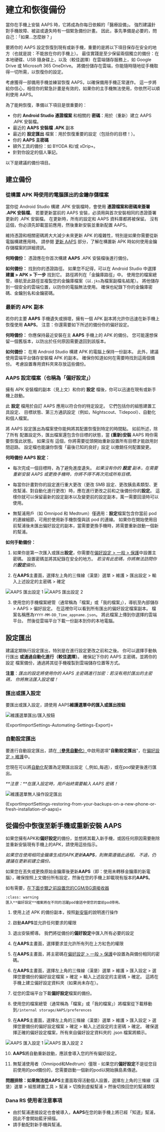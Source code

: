 # 建立和恢復備份

當你在手機上安裝 AAPS 時，它將成為你每日依賴的「醫療設備」。 強烈建議針對手機故障、被盜或遺失時有一個緊急備份計畫。 因此，事先準備是必要的，問自己：「如果...怎麼辦？」

要將你的 AAPS 設定恢復到現有或新手機，重要的是將以下項目保存在安全的地方（也就是說：不能放在你的手機上）。 最佳實踐是至少保留兩個獨立的備份：在本地硬碟、USB 隨身碟上，以及（較佳選擇）在雲端儲存服務上，如 Google Drive 或 Microsoft 365 OneDrive。 將備份儲存在雲端，你能隨時隨地從手機取得一切所需，以恢復你的設定。

考慮獲得一部備用手機並練習恢復 AAPS，以確保備用手機正常運作。 這一步將給你信心，相信你的緊急計畫是有效的，如果你的主手機無法使用，你依然可以順利使用 AAPS。

為了能夠恢復，準備以下項目是很重要的：

- 你的 **Android Studio 憑證檔案** 和相關的 **密碼**：用於（重新）建立 AAPS .APK 安裝檔。
- 最近的 **AAPS 安裝檔 .APK** 副本
- 最近的 **設定匯出** 檔案：用於恢復重要的設定（包括你的目標！）。
- 你的 **AAPS 主密碼**
- 額外工具的備份：如 BYODA 和/或 xDrip+。
- 針對你設定的個人筆記。

以下是建議的備份項目。

## 建立備份

### 從構置 APK 時使用的電腦匯出的金鑰存儲檔案
當你從 Android Studio 構建 .APK 安裝檔時，會使用 **憑證檔案和密碼來簽署 .APK 安裝檔**。 若要更新當前的 AAPS 安裝，必須用與首次安裝相同的憑證簽署更新的 .APK 安裝檔。 在更新時，所有的設定和 AAPS 資料庫都將被保留。 沒有這個，你必須先卸載當前應用，然後重新安裝並重新配置 AAPS。

維持憑證和相關密碼將大大減少未來更新 APK 的複雜性，特別是如果你需要從新電腦構建應用時。 請參閱 [更新 AAPS](../Maintenance/UpdateToNewVersion.md) 部分，了解在構置新 APK 時如何使用金鑰存儲檔案的詳細資訊。

**何時備份：** 憑證應在你首次構建 **AAPS** .APK 安裝檔後進行備份。

**如何備份：** 找到你的憑證路徑。 如果您不記得，可以在 Android Studio 中選擇 **建置 > APK > 下一步** 找到它。 路徑將列在「金鑰庫路徑」中。 使用您的檔案總管，導航至此路徑並複製您的金鑰庫檔案（以`.jks`為檔案副檔名結尾）。 將他儲存到一個安全的雲端位置，以防你的電腦無法使用。 確保也紀錄下你的金鑰庫密碼、金鑰別名和金鑰密碼。

### 最新的 APK 副本
若你的主要 **AAPS** 手機遺失或損壞，擁有一個 APK 副本將允許你迅速在新手機上恢復使用 **AAPS**。 注意：你還需要如下所述的備份你的偏好設定。

**何時備份：** 你應保持最近安裝在主 **AAPS** 手機上的 APK 的備份。 您可能還想保留一個舊版本，以防出於任何原因需要退回到該版本。

**如何備份：** 在用 Android Studio 構建 APK 的電腦上保持一份副本。 此外，建議使用雲端平台儲存安裝檔 APK 的副本。 確保你知道如何在需要時找到這兩個備份。 考慮設置專用資料夾來存放這些備份。

### AAPS 設定檔案（也稱為「偏好設定」）
擁有 APK 安裝檔的副本（見上文）和你的 **設定** 檔後，你可以迅速在現有或新手機上啟動。

此 **設定** 檔用於自訂 AAPS 應用以符合你的特定設定。 它們包括你的組態建置工具設定、 目標狀態、第三方通訊設定（例如，Nightscout、Tidepool）、自動化和個人檔案。

將 AAPS 設定匯出為檔案使你能夠將其配置恢復到特定的時間點。 如前所述，除了所有 配置設定外，匯出檔案還包含你目標的狀態，當 **(重新)安裝** AAPS 時你需要恢復此狀態。 如果沒有 這個，你將需要從頭開始重新設置所有目標才能啟用封閉迴路。 設定檔也能讓你恢復「最後已知的良好」設定 以撤銷任何配置變更。

**何時備份 AAPS 設定：**
* 每次完成一個目標時，為了避免進度遺失。 _如果沒有你的 **設定** 副本，在需要重新安裝 AAPS 或更換手機時，你將不得不再次完成所有目標。_

* 每當你計畫對你的設定進行重大更改（更改 SMB 設定、更改胰島素類型、更改幫浦、對自動化進行更改）時，應在進行更改之前和之後備份你的**設定**。 這樣你就可以保留最新的設定副本以及變更前的設定副本，萬一需要回滾時可以使用。

* 無幫浦用戶（如 Omnipod 和 Medtrum）僅適用：**設定**檔案包含你當前 pod 的連線細節，可用於使用新手機恢復與該 pod 的連線。 如果你在開始使用目前幫浦後未匯出偏好設定的副本，當需要更換手機時，將需要重新啟動一個新的幫浦。

**如何手動備份：**

1. 如果你是第一次匯入或匯出**設定**，你需要在[偏好設定 > 一般 > 保護](#Preferences-master-password)中設置主密碼。 設置密碼並將其紀錄在安全的地方。 _若沒有此密碼，你將無法訪問你的**設定**備份。_

2. 在**AAPS**主畫面，選擇左上角的三條線（漢堡）選單 > 維護 > 匯出設定 > 輸入上述設定的主密碼 > 確定

![AAPS 匯出設定 1](../images/Maintenance/AAPS_ExportSettings1.png) ![AAPS 匯出設定 2](../images/Maintenance/AAPS_ExportSettings2.png)

3. 使用您的手機檔案總管（通常稱為「檔案」或「我的檔案」），導航至內部儲存 > AAPS > 偏好設定。 在這裡你可以看到所有匯出的偏好設定檔案副本。 檔案名稱應為`YYYY-MM-DD_Time_appname.json`。 將此檔案上傳到你選擇的雲端平台。 然後從雲端平台下載一份副本到你的本地電腦。

## 設定匯出

建議定期執行設定匯出，特別是在進行設定更改之前和之後。 你可以選擇手動執行匯出 **或通過自動化進行（較佳選擇）**。 確保記下你的 AAPS 主密碼，並將你的設定 檔案備份，通過將其從手機複製到雲端儲存位置等方式。

**注意**：_匯出的設定將使用你的 AAPS 主密碼進行加密：若沒有用於匯出的主密碼， 你將無法匯入設定檔！_

### 匯出或匯入設定
要匯出或匯入設定，請使用 AAPS**維護選單中的匯入或匯出按鈕**

![維護選單匯出/匯入按鈕](../images/Maintenance/maintenance_menu_import_export_400px.png)

(ExportImportSettings-Automating-Settings-Export)=
### 自動設定匯出

要進行自動設定匯出，請在[（**參見自動化**）](../DailyLifeWithAaps/Automations.md#automating-preference-settings-export)中啟用選項"**自動設定匯出**"，在[偏好設定 > 維護](#preferences-maintenance-settings)中。

您現在可以將[自動化](../DailyLifeWithAaps/Automations.md#automating-preference-settings-export)配置為定期匯出設定（_例如_每週），或在pod變更後進行匯出。

_**注意：**在匯入設定時，用戶始終需要輸入 AAPS 密碼！_

![維護選單無人操作設定匯出](../images/Maintenance/maintenance_menu_preferences_400px.png)

(ExportImportSettings-restoring-from-your-backups-on-a-new-phone-or-fresh-installation-of-aaps)=
## 從備份中恢復至新手機或重新安裝 AAPS
如果您擁有APK和**偏好設定**的備份，並想將其載入新手機，或因任何原因需要刪除並重新安裝現有手機上的APK，請使用這些指示。

_如果您在使用相同金鑰庫生成的APK更新**AAPS**，則無需遵循此過程。 不過，仍建議在更新前建立備份。_

如果您在丟失或更換原始金鑰庫後更新**AAPS**（即：使用未轉移金鑰庫的新電腦），確保按照上文備份所有設定，然後在您的手機上卸載現有版本的**AAPS**。

如有需要，[在下面步驟之前設置您的CGM/BG源接收器](../Getting-Started/CompatiblesCgms.md)

```{admonition} Tubeless pumps (Omnipod and Medtrum) users
:class: warning
匯入**偏好設定**檔案將在不同的活躍pod會話中使您的當前pod停用。 
```

1. 使用上述 APK 的備份副本，按照[新安裝](../SettingUpAaps/TransferringAndInstallingAaps.md)的說明進行操作

2. 啟動**AAPS**並允許任何要求的權限

3. 退出安裝嚮導。 我們將從備份的**偏好設定**中匯入所有必要的設定

4. 在**AAPS**主畫面，選擇要求並允許所有列在上方紅色的權限

5. 在**AAPS**主畫面，將主密碼在[偏好設定 > 一般 > 保護](#Preferences-master-password)中設置為與備份相同的密碼。

6. 在**AAPS**主畫面，選擇左上角的三條線（漢堡）選單 > 維護 > 匯入設定 > 選擇您要備份的偏好設定檔案 > 確定 > 輸入上述設定的主密碼 > 確定。 這將在手機上建立偏好設定資料夾（如果尚未存在）。

7. 從您的雲端平台下載**偏好設定**檔案的備份。

8. 使用您的檔案總管（通常稱為「檔案」或「我的檔案」）將檔案從下載移動到`/internal storage/AAPS/preferences`

9. 在**AAPS**主畫面，選擇左上角的三條線（漢堡）選單 > 維護 > 匯入設定 > 選擇您要備份的偏好設定檔案 > 確定 > 輸入上述設定的主密碼 > 確定。 確保選擇正確的偏好設定檔案，所有來自偏好設定資料夾的 .json 檔案將顯示。

![AAPS 匯入設定 1](../images/Maintenance/AAPS_ImportSettings1.png) ![AAPS 匯入設定 2](../images/Maintenance/AAPS_ImportSettings2.png)

10. **AAPS**將自動重新啟動，應該會導入您的所有偏好設定。

11. 無幫浦使用者（Omnipod和Medtrum）僅限 - 如果您的**偏好設定**不是從您目前使用的pod備份的，您需要啟動一個新的pod以開始胰島素傳遞。

**問題排除：**如果無法從**AAPS**主畫面取得活動個人設置，選擇左上角的三條線（漢堡）選單 > 組態建置工具 > 幫浦 > 切換到虛擬幫浦 > 然後切換回您的幫浦類型

### Dana RS 使用者注意事項

- 由於幫浦連接設定也會被導入，**AAPS**在您的新手機上將已經「知道」幫浦，因此不會開始藍牙掃描。
- 請手動配對新手機與幫浦。